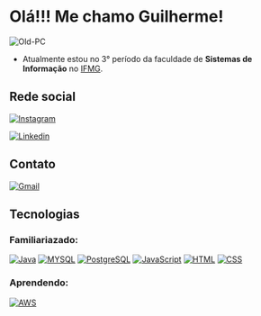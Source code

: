 # Olá!!! Me chamo Guilherme!
![Old-PC](https://i.pinimg.com/564x/c7/45/2e/c7452e5da9801d0f828f096b653442a5.jpg)
- Atualmente estou no 3° período da faculdade de **Sistemas de Informação** no [IFMG](https://www.ifmg.edu.br/ourobranco/nossos-cursos/graduacao-6/sistemas-de-informacao). 

## Rede social
[![Instagram](https://img.shields.io/badge/Instagram-E4405F?style=for-the-badge&logo=instagram&logoColor=white)](https://www.instagram.com/GuilhermeVRF_)

[![Linkedin](https://img.shields.io/badge/LinkedIn-0077B5?style=for-the-badge&logo=linkedin&logoColor=white)](https://www.linkedin.com/in/guilherme-victor-rodrigues-de-figueir%C3%AAdo-221030269/) 

## Contato

[![Gmail](https://img.shields.io/badge/Gmail-D14836?style=for-the-badge&logo=gmail&logoColor=white)](https://www.instagram.com/GuilhermeVRF_)

## Tecnologias

### Familiariazado: 

[![Java](https://img.shields.io/badge/Java-ED8B00?style=for-the-badge&logo=openjdk&logoColor=white)]()
[![MYSQL](https://img.shields.io/badge/MySQL-00000F?style=for-the-badge&logo=mysql&logoColor=white)]()
[![PostgreSQL](https://img.shields.io/badge/PostgreSQL-316192?style=for-the-badge&logo=postgresql&logoColor=white)]()
[![JavaScript](https://img.shields.io/badge/JavaScript-323330?style=for-the-badge&logo=javascript&logoColor=F7DF1E)]()
[![HTML](https://img.shields.io/badge/HTML5-E34F26?style=for-the-badge&logo=html5&logoColor=white)]()
[![CSS](https://img.shields.io/badge/CSS3-1572B6?style=for-the-badge&logo=css3&logoColor=white)]()

### Aprendendo:

[![AWS](https://img.shields.io/badge/Amazon_AWS-232F3E?style=for-the-badge&logo=amazon-aws&logoColor=white)]()


